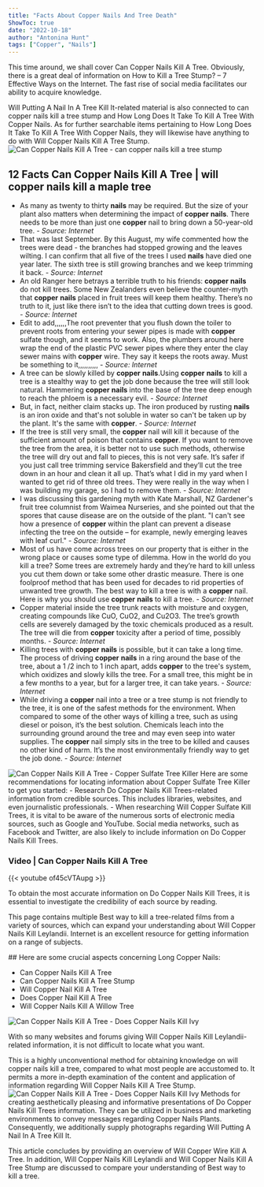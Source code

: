 ```yaml
---
title: "Facts About Copper Nails And Tree Death"
ShowToc: true 
date: "2022-10-18"
author: "Antonina Hunt" 
tags: ["Copper", "Nails"]
---
```


	
This time around, we shall cover Can Copper Nails Kill A Tree. Obviously, there is a great deal of information on How to Kill a Tree Stump? – 7 Effective Ways on the Internet. The fast rise of social media facilitates our ability to acquire knowledge.

Will Putting A Nail In A Tree Kill It-related material is also connected to can copper nails kill a tree stump and How Long Does It Take To Kill A Tree With Copper Nails. As for further searchable items pertaining to How Long Does It Take To Kill A Tree With Copper Nails, they will likewise have anything to do with Will Copper Nails Kill A Tree Stump.
<img loading="lazy" src="https://i.etsystatic.com/10127509/r/il/7691a9/1494755125/il_fullxfull.1494755125_p8m9.jpg" onerror="this.onerror=null;this.src='https://blogger.googleusercontent.com/img/a/AVvXsEhe7F7TRXHtjiKvHb5vS7DmnxvpHiDyoYyYvm1nHB3Qp2_w3BnM6A2eq4v7FYxCC9bfZt3a9vIMtAYEKUiaDQbHMg-ViyGmRIj39MLp0bGFfgfYw1Dc9q_H-T0wiTm3l0Uq42dETrN9eC8aGJ9_IORZsxST1AcLR7np1koOfcc7tnHa4S8Mwz_xD9d0=s16000';" alt="Can Copper Nails Kill A Tree - can copper nails kill a tree stump" >

## 12 Facts Can Copper Nails Kill A Tree | will copper nails kill a maple tree
-   As many as twenty to thirty **nails** may be required. But the size of your plant also matters when determining the impact of **copper** **nails**. There needs to be more than just one **copper** nail to bring down a 50-year-old tree. - <cite>Source: Internet</cite>
-   That was last September. By this August, my wife commented how the trees were dead - the branches had stopped growing and the leaves wilting. I can confirm that all five of the trees I used **nails** have died one year later. The sixth tree is still growing branches and we keep trimming it back. - <cite>Source: Internet</cite>
-   An old Ranger here betrays a terrible truth to his friends: **copper** **nails** do not kill trees. Some New Zealanders even believe the counter-myth that **copper** **nails** placed in fruit trees will keep them healthy. There’s no truth to it, just like there isn’t to the idea that cutting down trees is good. - <cite>Source: Internet</cite>
-   Edit to add,,,,,,The root preventer that you flush down the toiler to prevent roots from entering your sewer pipes is made with **copper** sulfate though, and it seems to work. Also, the plumbers around here wrap the end of the plastic PVC sewer pipes where they enter the clay sewer mains with **copper** wire. They say it keeps the roots away. Must be something to it,,,,,,,,,, - <cite>Source: Internet</cite>
-   A tree can be slowly killed by **copper** **nails**.Using **copper** **nails** to kill a tree is a stealthy way to get the job done because the tree will still look natural. Hammering **copper** **nails** into the base of the tree deep enough to reach the phloem is a necessary evil. - <cite>Source: Internet</cite>
-   But, in fact, neither claim stacks up. The iron produced by rusting **nails** is an iron oxide and that's not soluble in water so can't be taken up by the plant. It's the same with **copper**. - <cite>Source: Internet</cite>
-   If the tree is still very small, the **copper** nail will kill it because of the sufficient amount of poison that contains **copper**. If you want to remove the tree from the area, it is better not to use such methods, otherwise the tree will dry out and fall to pieces, this is not very safe. It’s safer if you just call tree trimming service Bakersfield and they’ll cut the tree down in an hour and clean it all up. That’s what I did in my yard when I wanted to get rid of three old trees. They were really in the way when I was building my garage, so I had to remove them. - <cite>Source: Internet</cite>
-   I was discussing this gardening myth with Kate Marshall, NZ Gardener's fruit tree columnist from Waimea Nurseries, and she pointed out that the spores that cause disease are on the outside of the plant. "I can't see how a presence of **copper** within the plant can prevent a disease infecting the tree on the outside – for example, newly emerging leaves with leaf curl." - <cite>Source: Internet</cite>
-   Most of us have come across trees on our property that is either in the wrong place or causes some type of dilemma. How in the world do you kill a tree? Some trees are extremely hardy and they’re hard to kill unless you cut them down or take some other drastic measure. There is one foolproof method that has been used for decades to rid properties of unwanted tree growth. The best way to kill a tree is with a **copper** nail. Here is why you should use **copper** **nails** to kill a tree. - <cite>Source: Internet</cite>
-   Copper material inside the tree trunk reacts with moisture and oxygen, creating compounds like CuO, CuO2, and Cu2O3. The tree’s growth cells are severely damaged by the toxic chemicals produced as a result. The tree will die from **copper** toxicity after a period of time, possibly months. - <cite>Source: Internet</cite>
-   Killing trees with **copper** **nails** is possible, but it can take a long time. The process of driving **copper** **nails** in a ring around the base of the tree, about a 1 /2 inch to 1 inch apart, adds **copper** to the tree's system, which oxidizes and slowly kills the tree. For a small tree, this might be in a few months to a year, but for a larger tree, it can take years. - <cite>Source: Internet</cite>
-   While driving a **copper** nail into a tree or a tree stump is not friendly to the tree, it is one of the safest methods for the environment. When compared to some of the other ways of killing a tree, such as using diesel or poison, it’s the best solution. Chemicals leach into the surrounding ground around the tree and may even seep into water supplies. The **copper** nail simply sits in the tree to be killed and causes no other kind of harm. It’s the most environmentally friendly way to get the job done. - <cite>Source: Internet</cite>


<img loading="lazy" src="http://morgellonsdiseaseawareness.com/yahoo_site_admin/assets/images/Picture_4.274184152_std.jpg" onerror="this.onerror=null;this.src='https://blogger.googleusercontent.com/img/a/AVvXsEhe7F7TRXHtjiKvHb5vS7DmnxvpHiDyoYyYvm1nHB3Qp2_w3BnM6A2eq4v7FYxCC9bfZt3a9vIMtAYEKUiaDQbHMg-ViyGmRIj39MLp0bGFfgfYw1Dc9q_H-T0wiTm3l0Uq42dETrN9eC8aGJ9_IORZsxST1AcLR7np1koOfcc7tnHa4S8Mwz_xD9d0=s16000';" alt="Can Copper Nails Kill A Tree - Copper Sulfate Tree Killer" >
Here are some recommendations for locating information about Copper Sulfate Tree Killer to get you started:
- Research Do Copper Nails Kill Trees-related information from credible sources. This includes libraries, websites, and even journalistic professionals.
- When researching Will Copper Sulfate Kill Trees, it is vital to be aware of the numerous sorts of electronic media sources, such as Google and YouTube. Social media networks, such as Facebook and Twitter, are also likely to include information on Do Copper Nails Kill Trees.

### Video | Can Copper Nails Kill A Tree
{{< youtube of45cVTAupg >}} 

To obtain the most accurate information on Do Copper Nails Kill Trees, it is essential to investigate the credibility of each source by reading.

This page contains multiple Best way to kill a tree-related films from a variety of sources, which can expand your understanding about Will Copper Nails Kill Leylandii. Internet is an excellent resource for getting information on a range of subjects.
<script async="async" data-cfasync="false" src="//normallydemandedalter.com/fe63df3c5408708b15d8dc3d9b206b31/invoke.js"></script>
<div id="container-fe63df3c5408708b15d8dc3d9b206b31"></div>
## Here are some crucial aspects concerning Long Copper Nails:

- Can Copper Nails Kill A Tree
- Can Copper Nails Kill A Tree Stump
- Will Copper Nail Kill A Tree
- Does Copper Nail Kill A Tree
- Will Copper Nails Kill A Willow Tree

 <img loading="lazy" src="http://www.white-buffalo-trading.com/uploads/6/9/5/1/69519317/s794094284479881721_p520_i2_w400.jpeg" onerror="this.onerror=null;this.src='https://blogger.googleusercontent.com/img/a/AVvXsEhe7F7TRXHtjiKvHb5vS7DmnxvpHiDyoYyYvm1nHB3Qp2_w3BnM6A2eq4v7FYxCC9bfZt3a9vIMtAYEKUiaDQbHMg-ViyGmRIj39MLp0bGFfgfYw1Dc9q_H-T0wiTm3l0Uq42dETrN9eC8aGJ9_IORZsxST1AcLR7np1koOfcc7tnHa4S8Mwz_xD9d0=s16000';" alt="Can Copper Nails Kill A Tree - Does Copper Nails Kill Ivy" >

With so many websites and forums giving Will Copper Nails Kill Leylandii-related information, it is not difficult to locate what you want.

This is a highly unconventional method for obtaining knowledge on will copper nails kill a tree, compared to what most people are accustomed to. It permits a more in-depth examination of the content and application of information regarding Will Copper Nails Kill A Tree Stump.
<img loading="lazy" src="https://img-aws.ehowcdn.com/877x500p/photos.demandstudios.com/51/17/fotolia_3280118_XS.jpg" onerror="this.onerror=null;this.src='https://blogger.googleusercontent.com/img/a/AVvXsEhe7F7TRXHtjiKvHb5vS7DmnxvpHiDyoYyYvm1nHB3Qp2_w3BnM6A2eq4v7FYxCC9bfZt3a9vIMtAYEKUiaDQbHMg-ViyGmRIj39MLp0bGFfgfYw1Dc9q_H-T0wiTm3l0Uq42dETrN9eC8aGJ9_IORZsxST1AcLR7np1koOfcc7tnHa4S8Mwz_xD9d0=s16000';" alt="Can Copper Nails Kill A Tree - Does Copper Nails Kill Ivy" >
Methods for creating aesthetically pleasing and informative presentations of Do Copper Nails Kill Trees information. They can be utilized in business and marketing environments to convey messages regarding Copper Nails Plants. Consequently, we additionally supply photographs regarding Will Putting A Nail In A Tree Kill It.

This article concludes by providing an overview of Will Copper Wire Kill A Tree. In addition, Will Copper Nails Kill Leylandii and Will Copper Nails Kill A Tree Stump are discussed to compare your understanding of Best way to kill a tree.
	
	

